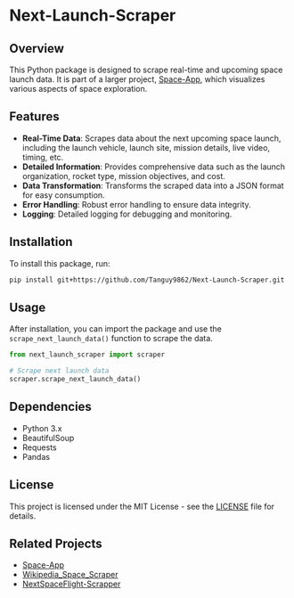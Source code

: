 # Next-Launch-Scraper

## Overview

This Python package is designed to scrape real-time and upcoming space launch data. It is part of a larger project, [Space-App](https://github.com/Tanguy9862/Space-App), which visualizes various aspects of space exploration.

## Features

- **Real-Time Data**: Scrapes data about the next upcoming space launch, including the launch vehicle, launch site, mission details, live video, timing, etc.
- **Detailed Information**: Provides comprehensive data such as the launch organization, rocket type, mission objectives, and cost.
- **Data Transformation**: Transforms the scraped data into a JSON format for easy consumption.
- **Error Handling**: Robust error handling to ensure data integrity.
- **Logging**: Detailed logging for debugging and monitoring.

## Installation

To install this package, run:

```bash
pip install git+https://github.com/Tanguy9862/Next-Launch-Scraper.git
```

## Usage

After installation, you can import the package and use the `scrape_next_launch_data()` function to scrape the data.

```python
from next_launch_scraper import scraper

# Scrape next launch data
scraper.scrape_next_launch_data()
```

## Dependencies

- Python 3.x
- BeautifulSoup
- Requests
- Pandas

## License

This project is licensed under the MIT License - see the [LICENSE](LICENSE) file for details.

## Related Projects

- [Space-App](https://github.com/Tanguy9862/Space-App)
- [Wikipedia_Space_Scraper](https://github.com/Tanguy9862/Wikipedia_Space_Scraper)
- [NextSpaceFlight-Scrapper](https://github.com/Tanguy9862/NextSpaceFlight-Scrapper)
